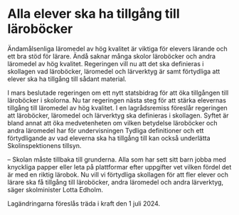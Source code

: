 # Alla elever ska ha tillgång till läroböcker

Ändamålsenliga läromedel av hög kvalitet är viktiga för elevers lärande och ett bra stöd för lärare. Ändå saknar många skolor läroböcker och andra läromedel av hög kvalitet. Regeringen vill nu att det ska definieras i skollagen vad läroböcker, läromedel och lärverktyg är samt förtydliga att elever ska ha tillgång till sådant material.

I mars beslutade regeringen om ett nytt statsbidrag för att öka tillgången till läroböcker i skolorna. Nu tar regeringen nästa steg för att stärka elevernas tillgång till läromedel av hög kvalitet. I en lagrådsremiss föreslår regeringen att läroböcker, läromedel och lärverktyg ska definieras i skollagen. Syftet är bland annat att öka medvetenheten om vilken betydelse läroböcker och andra läromedel har för under­visningen Tydliga definitioner och ett förtydligande av vad eleverna ska ha tillgång till kan också underlätta Skolin­spektionens tillsyn.

– Skolan måste tillbaka till grunderna. Alla som har sett sitt barn jobba med knyckliga papper eller leta på plattformar efter uppgifter vet vilken fördel det är med en riktig lärobok. Nu vill vi förtydliga skollagen för att fler elever och lärare ska få tillgång till läroböcker, andra läromedel och andra lärverktyg, säger skolminister Lotta Edholm.

Lagändringarna föreslås träda i kraft den 1 juli 2024.
